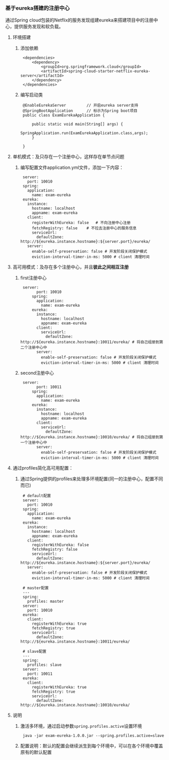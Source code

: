 ### 基于eureka搭建的注册中心
通过Spring cloud包装的Netflix的服务发现组建eureka来搭建项目中的注册中心，提供服务发现和软负载。

1. 环境搭建
	1. 添加依赖

			<dependencies>
		        <dependency>
		            <groupId>org.springframework.cloud</groupId>
		            <artifactId>spring-cloud-starter-netflix-eureka-server</artifactId>
		        </dependency>
		    </dependencies>
	
	2. 编写启动类 

			@EnableEurekaServer			// 开启eureka server支持
			@SpringBootApplication		// 标示为Spring boot项目
			public class ExamEurekaApplication {
			
			    public static void main(String[] args) {
			        SpringApplication.run(ExamEurekaApplication.class,args);
			    }
			
			}
2. 单机模式：及只存在一个注册中心，这样存在单节点问题
	1. 编写配置文件application.yml文件，添加一下内容：

			server:
			  port: 10010
			spring:
			  application:
			    name: exam-eureka
			eureka:
			  instance:
			    hostname: localhost
			    appname: exam-eureka
			  client:
			    registerWithEureka: false	# 不向注册中心注册
			    fetchRegistry: false	# 不拉去注册中心的服务信息
			    serviceUrl:
			      defaultZone: http://${eureka.instance.hostname}:${server.port}/eureka/
			  server:
			    enable-self-preservation: false # 开发阶段关闭保护模式
			    eviction-interval-timer-in-ms: 5000 # client 清理时间 
3. 高可用模式：及存在多个注册中心，并且**彼此之间相互注册**
	1. first注册中心

			server:
				  port: 10010
				spring:
				  application:
				    name: exam-eureka
				eureka:
				  instance:
				    hostname: localhost
				    appname: exam-eureka
				  client:
				    serviceUrl:
				      defaultZone: http://${eureka.instance.hostname}:10011/eureka/ # 将自己组册到第二个注册中心中
				  server:
				    enable-self-preservation: false # 开发阶段关闭保护模式
				    eviction-interval-timer-in-ms: 5000 # client 清理时间 
	2. second注册中心 

			server:
				  port: 10011
				spring:
				  application:
				    name: exam-eureka
				eureka:
				  instance:
				    hostname: localhost
				    appname: exam-eureka
				  client:
				    serviceUrl:
				      defaultZone: http://${eureka.instance.hostname}:10010/eureka/ # 将自己组册到第一个注册中心中
				  server:
				    enable-self-preservation: false # 开发阶段关闭保护模式
				    eviction-interval-timer-in-ms: 5000 # client 清理时间 
4. 通过profiles简化高可用配置：    
    1. 通过Spring提供的profiles来处理多环境配置(同一的注册中心，配置不同而已)

			# default配置
	    	server:
			  port: 10010
			spring:
			  application:
			    name: exam-eureka
			eureka:
			  instance:
			    hostname: localhost
			    appname: exam-eureka
			  client:
			    registerWithEureka: false
			    fetchRegistry: false
			    serviceUrl:
			      defaultZone: http://${eureka.instance.hostname}:${server.port}/eureka/
			  server:
			    enable-self-preservation: false # 开发阶段关闭保护模式
			    eviction-interval-timer-in-ms: 5000 # client 清理时间
			
			# master配置
			---
			spring:
			  profiles: master
			server:
			  port: 10010
			eureka:
			  client:
			    registerWithEureka: true
			    fetchRegistry: true
			    serviceUrl:
			      defaultZone: http://${eureka.instance.hostname}:10011/eureka/
			
			# slave配置
			---
			spring:
			  profiles: slave
			server:
			  port: 10011
			eureka:
			  client:
			    registerWithEureka: true
			    fetchRegistry: true
			    serviceUrl:
			      defaultZone: http://${eureka.instance.hostname}:10010/eureka/
  2. 说明
  		1. 激活多环境，通过启动参数`spring.profiles.active`设置环境

  				java -jar exam-eureka-1.0.0.jar --spring.profiles.active=slave
  		2. 配置说明：默认的配置会继续派生到每个环境中，可以在各个环境中覆盖原有的默认配置 